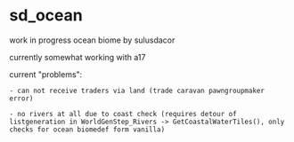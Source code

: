 # sd_ocean

work in progress ocean biome by sulusdacor

currently somewhat working with a17

current "problems":

	- can not receive traders via land (trade caravan pawngroupmaker error)
	
	- no rivers at all due to coast check (requires detour of listgeneration in WorldGenStep_Rivers -> GetCoastalWaterTiles(), only checks for ocean biomedef form vanilla)

